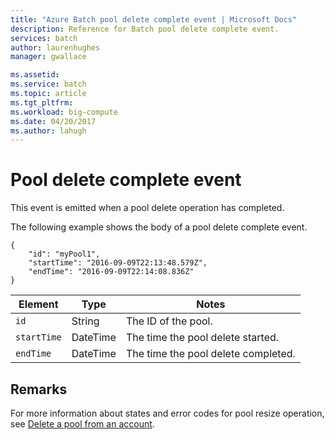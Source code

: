 ```yaml
---
title: "Azure Batch pool delete complete event | Microsoft Docs"
description: Reference for Batch pool delete complete event.
services: batch
author: laurenhughes
manager: gwallace

ms.assetid: 
ms.service: batch
ms.topic: article
ms.tgt_pltfrm: 
ms.workload: big-compute
ms.date: 04/20/2017
ms.author: lahugh
---
```


# Pool delete complete event

 This event is emitted when a pool delete operation has completed.

 The following example shows the body of a pool delete complete event.

```
{
	"id": "myPool1",
	"startTime": "2016-09-09T22:13:48.579Z",
	"endTime": "2016-09-09T22:14:08.836Z"
}
```

|Element|Type|Notes|
|-------------|----------|-----------|
|`id`|String|The ID of the pool.|
|`startTime`|DateTime|The time the pool delete started.|
|`endTime`|DateTime|The time the pool delete completed.|

## Remarks
For more information about states and error codes for pool resize operation, see [Delete a pool from an account](https://docs.microsoft.com/rest/api/batchservice/delete-a-pool-from-an-account).
